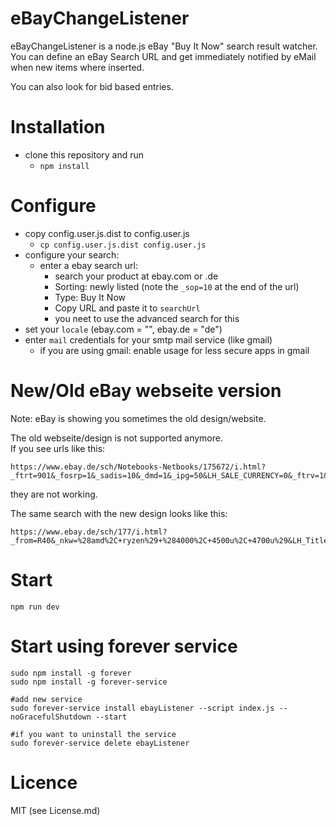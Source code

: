 # eBayChangeListener
eBayChangeListener is a node.js eBay "Buy It Now" search result watcher.
You can define an eBay Search URL and get immediately notified by eMail when new items where inserted.

You can also look for bid based entries.


# Installation
* clone this repository and run
  * `npm install`

# Configure
* copy config.user.js.dist to config.user.js
  * `cp config.user.js.dist config.user.js`
* configure your search:
  * enter a ebay search url:
    * search your product at ebay.com or .de
    * Sorting: newly listed (note the `_sop=10` at the end of the url)
    * Type: Buy It Now
    * Copy URL and paste it to `searchUrl`
    * you neet to use the advanced search for this
* set your `locale` (ebay.com = "", ebay.de = "de")
* enter `mail` credentials for your smtp mail service (like gmail)
  * if you are using gmail: enable usage for less secure apps in gmail

# New/Old eBay webseite version

Note: eBay is showing you sometimes the old design/website.

The old webseite/design is not supported anymore.<br>
If you see urls like this:
```
https://www.ebay.de/sch/Notebooks-Netbooks/175672/i.html?_ftrt=901&_fosrp=1&_sadis=10&_dmd=1&_ipg=50&LH_SALE_CURRENCY=0&_ftrv=1&_from=R40&LH_ItemCondition=3000&_mPrRngCbx=1&_udlo=&_udhi=500&_nkw=%28amd%2C+ryzen%29+%284000%2C+4500u%2C+4700u%29&LH_PrefLoc=1&_sop=10
```

they are not working.

The same search with the new design looks like this:
```
https://www.ebay.de/sch/177/i.html?_from=R40&_nkw=%28amd%2C+ryzen%29+%284000%2C+4500u%2C+4700u%29&LH_TitleDesc=0&LH_PrefLoc=1&LH_ItemCondition=4&_udhi=500&_sop=10
```

# Start

```
npm run dev
```

# Start using forever service

```
sudo npm install -g forever
sudo npm install -g forever-service

#add new service
sudo forever-service install ebayListener --script index.js --noGracefulShutdown --start

#if you want to uninstall the service
sudo forever-service delete ebayListener
```

# Licence
MIT (see License.md)
